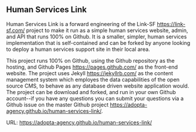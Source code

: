 ## Human Services Link

Human Services Link is a forward engineering of the Link-SF <https://link-sf.com/> project to make it run as a simple human services website, admin, and API that runs 100% on Github.  It is a smaller, simpler, human services implementation that is self-contained and can be forked by anyone looking to deploy a human services support site in their local area. 

This project runs 100% on Github, using the Github repository as the hosting, and Github Pages <https://pages.github.com/> as the front-end website. The project uses Jekyll <https://jekyllrb.com/> as the content management system which employes the data capabilities of the open source CMS, to behave as any database driven website application would. The project can be download and forked, and run in your own Github account--if you have any questions you can submit your questions via a Github issue on the master Github project <https://adopta-agency.github.io/human-services-link/>.

URL: <https://adopta-agency.github.io/human-services-link/>